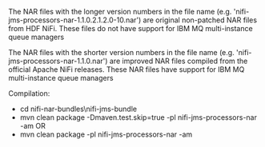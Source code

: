 The NAR files with the longer version numbers in the file name (e.g. 'nifi-jms-processors-nar-1.1.0.2.1.2.0-10.nar') are original non-patched NAR files from HDF NiFi. These files do not have support for IBM MQ multi-instance queue managers 

The NAR files with the shorter version numbers in the file name (e.g. 'nifi-jms-processors-nar-1.1.0.nar') are improved NAR files compiled from the official Apache NiFi releases. These NAR files have support for IBM MQ multi-instance queue managers

Compilation:
- cd nifi-nar-bundles\nifi-jms-bundle
- mvn clean package -Dmaven.test.skip=true -pl nifi-jms-processors-nar -am
OR 
- mvn clean package -pl nifi-jms-processors-nar -am